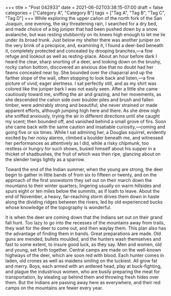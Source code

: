 +++
title = "Post 042933"
date = 2021-06-02T03:38:15-07:00
draft = false
categories = ["Category A", "Category B"]
tags = ["Tag A", "Tag B", "Tag C", "Tag D"]
+++
While exploring the upper cañon of the north fork of the San Joaquin, one evening, the sky threatening rain, I searched for a dry bed, and made choice of a big juniper that had been pushed down by a snow avalanche, but was resting stubbornly on its knees high enough to let me lie under its broad trunk. Just below my shelter there was another juniper on the very brink of a precipice, and, examining it, I found a deer-bed beneath it, completely protected and concealed by drooping branches,—a fine refuge and lookout as well as resting-place. About an hour before dark I heard the clear, sharp snorting of a deer, and looking down on the brushy, rocky cañon bottom, discovered an anxious doe that no doubt had her fawns concealed near by. She bounded over the chaparral and up the farther slope of the wall, often stopping to look back and listen,—a fine picture of vivid, eager alertness. I sat perfectly still, and as my shirt was colored like the juniper bark I was not easily seen. After a little she came cautiously toward me, sniffing the air and grazing, and her movements, as she descended the cañon side over boulder piles and brush and fallen timber, were admirably strong and beautiful; she never strained or made apparent efforts, although jumping high here and there. As she drew nigh she sniffed anxiously, trying the air in different directions until she caught my scent; then bounded off, and vanished behind a small grove of firs. Soon she came back with the same caution and insatiable curiosity,—coming and going five or six times. While I sat admiring her, a Douglas squirrel, evidently excited by her noisy alarms, climbed a boulder beneath me, and witnessed her performances as attentively as I did, while a risky chipmunk, too restless or hungry for such shows, busied himself about his supper in a thicket of shadbushes, the fruit of which was then ripe, glancing about on the slender twigs lightly as a sparrow.

Toward the end of the Indian summer, when the young are strong, the deer begin to gather in little bands of from six to fifteen or twenty, and on the approach of the first snowstorm they set out on their march down the mountains to their winter quarters; lingering usually on warm hillsides and spurs eight or ten miles below the summits, as if loath to leave. About the end of November, a heavy, far-reaching storm drives them down in haste along the dividing ridges between the rivers, led by old experienced bucks whose knowledge of the topography is wonderful.

It is when the deer are coming down that the Indians set out on their grand fall hunt. Too lazy to go into the recesses of the mountains away from trails, they wait for the deer to come out, and then waylay them. This plan also has the advantage of finding them in bands. Great preparations are made. Old guns are mended, bullets moulded, and the hunters wash themselves and fast to some extent, to insure good luck, as they say. Men and women, old and young, set forth together. Central camps are made on the well-known highways of the deer, which are soon red with blood. Each hunter comes in laden, old crones as well as maidens smiling on the luckiest. All grow fat and merry. Boys, each armed with an antlered head, play at buck-fighting, and plague the industrious women, who are busily preparing the meat for transportation, by stealing up behind them and throwing fresh hides over them. But the Indians are passing away here as everywhere, and their red camps on the mountains are fewer every year.
